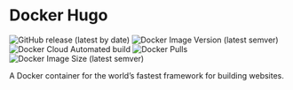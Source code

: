 # Docker Hugo

![GitHub release (latest by date)](https://img.shields.io/github/v/release/gohugoio/hugo?label=hugo%20release) ![Docker Image Version (latest semver)](https://img.shields.io/docker/v/m4rcs/docker-hugo?label=docker%20version&sort=semver) ![Docker Cloud Automated build](https://img.shields.io/docker/cloud/automated/m4rcs/docker-hugo) ![Docker Pulls](https://img.shields.io/docker/pulls/m4rcs/docker-hugo) ![Docker Image Size (latest semver)](https://img.shields.io/docker/image-size/m4rcs/docker-hugo)

A Docker container for the world’s fastest framework for building websites.

